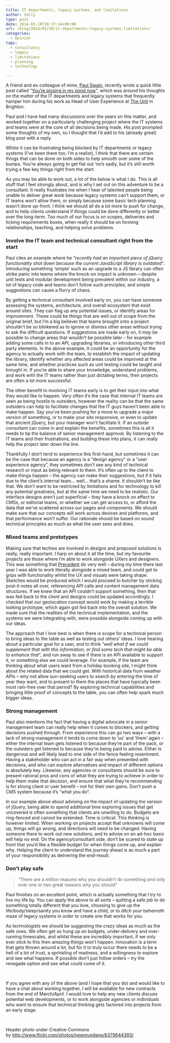 ```yaml
---
title: IT departments, legacy systems, and limitations
author: Sally
type: post
date: 2014-03-10T16:37:14+00:00
url: /blog/2014/03/10/it-departments-legacy-systems-limitations/
categories:
  - Opinion
tags:
  - consultancy
  - legacy
  - limitations
  - planning
  - technology

---
```

A friend and ex-colleague of mine, <a title="Paul Swain" href="http://www.iwearglasses.net/" target="_blank">Paul Swain</a>, recently wrote a quick little post called &#8220;<a title="You're pissing in my pond now - Paul Swain" href="http://www.iwearglasses.net/blog/IT-Legacy-Touchpoints" target="_blank">You’re pissing in my pond now</a>&#8220;, which was around his thoughts on the matter of the IT departments and legacy systems that frequently hamper him during his work as Head of User Experience at <a title="The Unit" href="http://www.theunit.co.uk/" target="_blank">The Unit</a> in Brighton.

Paul and I have had many discussions over the years on this matter, and worked together on a particularly challenging project where the IT systems and teams were at the core of all decisions being made. His post prompted some thoughts of my own, so I thought that I&#8217;d add to his (already great) blog post with a reply.

Whilst it can be frustrating being blocked by IT departments or legacy systems (I&#8217;ve been there too; I&#8217;m a realist), I think that there are certain things that can be done on both sides to help smooth over some of the bumps. You&#8217;re always going to get flat out &#8216;no&#8217;s sadly, but it&#8217;s still worth trying a few key things right from the start.

As you may be able to work out, a lot of the below is what I do. This is all stuff that I feel strongly about, and is why I set out on this adventure to be a consultant. It really frustrates me when I hear of talented people being unable to deliver great work because legacy systems can&#8217;t support them, or IT teams won&#8217;t allow them, or simply because some basic tech planning wasn&#8217;t done up-front. I think we should all do a lot more to push for change, and to help clients understand if things could be done differently or better over the long-term. Too much of our focus is on scopes, deliveries and ticking requirements boxes, when really it should be on forming relationships, teaching, and helping solve problems.

### Involve the IT team and technical consultant right from the start

Paul cites an example where he &#8220;_recently had an important piece of jQuery functionality shot down because the current JavaScript library is outdated_&#8220;. Introducing something &#8216;simple&#8217; such as an upgrade to a JS library can often strike panic into teams where the knock-on impact is unknown &#8211; despite unit tests and modular development being prevalent within our industry, a lot of legacy code and teams don&#8217;t follow such principles, and simple suggestions can cause a flurry of chaos.

By getting a technical consultant involved early on, you can have someone assessing the systems, architecture, and overall ecosystem that exist around sites. They can flag up any potential issues, or identify areas for improvement. These could be things that are well out of scope from the original brief, but I&#8217;m a big believer that teams brought onto a project shouldn&#8217;t be so blinkered as to ignore or dismiss other areas without trying to ask the difficult questions. If suggestions are made early on, it _may_ be possible to change areas that wouldn&#8217;t be possible later &#8211; for example adding some calls in to an API, upgrading libraries, or introducing other third party elements. In the above example, it could be an opportunity for the agency to actually work with the team, to establish the impact of updating the library, identify whether any affected areas could be improved at the same time, and whether practices such as unit testing could be taught and brought in. If you&#8217;re able to share your knowledge, understand problems, and work with the IT teams rather than just dictating terms, then projects are often a lot more successful.

The other benefit to involving IT teams early is to get their input into what they would like to happen. Very often it&#8217;s the case that internal IT teams are seen as being hostile to outsiders, however the reality can be that the same outsiders can help to facilitate changes that the IT guys haven&#8217;t been able to make happen. Say you&#8217;ve been pushing for a move to upgrade a major version of something, or to make your site responsive, or even to update that ancient jQuery, but your manager won&#8217;t facilitate it. If an outside consultant can come in and explain the benefits, sometimes this is all it needs to tip the balance of senior management approval. By listening to the IT teams and their frustrations, and building these into plans, it can really help the project later down the line.

Thankfully I don&#8217;t tend to experience this first-hand, but sometimes it can be the case that because an agency is a &#8220;design agency&#8221; or a &#8220;user experience agency&#8221;, they sometimes don&#8217;t see any kind of technical research or input as being relevant to them. It&#8217;s often up to the client to make things happen &#8211; the agency can make their suggestions, but if it fails due to the client&#8217;s internal team&#8230; well&#8230; that&#8217;s a shame. It shouldn&#8217;t be like that. We don&#8217;t want to be restricted by limitations and for technology to kill any potential greatness, but at the same time we need to be realistic. Our interface designs aren&#8217;t just superficial &#8211; they have a knock on effect to CMSs, or editorial teams, or whether we can get access to, or afford the data that we&#8217;ve scattered across our pages and components. We should make sure that our concepts will work across devices and platforms, and that performance won&#8217;t suffer. Our rationale should be based on sound technical principles as much as what the user sees and does.

### Mixed teams and prototypes

Making sure that techies are involved in designs and proposed solutions is really, really important. I harp on about it all the time, but my favourite projects are those where I&#8217;m able to work alongside UXers and designers. This was something that <a title="Precedent" href="http://precedent.com/" target="_blank">Precedent</a> do very well &#8211; during my time there last year I was able to work literally alongside a mixed team, and could get to grips with functionality whilst the UX and visuals were taking shape. Sketches would be produced which I would proceed to butcher by sticking post-it notes all over, referencing API calls and content management data structures. If we knew that an API couldn&#8217;t support something, then that was fed back to the client and designs could be updated accordingly. I checked that our geolocation concept would work by making a terrible looking prototype, which again got fed back into the overall solution. We made sure that the realities of the technical implementation, and the systems we were integrating with, were possible alongside coming up with our ideas.

The approach that I love best is when there is scope for a technical person to bring ideas to the table as well as testing out others&#8217; ideas. I love hearing about a particular goal for a user, and to think &#8220;_well what if we could supplement that with this information, or find some tech that might be able to enhance that_&#8220;, and run away to see if there is an API available to support it, or something else we could leverage. For example, if the team are thinking about what users want from a holiday booking site, I might think about the related data that we could get. With historical data from weather APIs &#8211; why not allow sun-seeking users to search by entering the time of year they want, and to present to them the places that have typically been most rain-free over that period? By exploring technical capabilities and bringing little proof of concepts to the table, you can often help spark much bigger ideas.

### Strong management

Paul also mentions the fact that having a digital advocate in a senior management team can really help when it comes to blockers, and getting decisions pushed through. From experience this can go two ways &#8211; with a lack of strong management it tends to come down to &#8216;us&#8217; and &#8216;them&#8217; again &#8211; either the internal team gets listened to because they&#8217;re part of the pack, or the outsiders get listened to because they&#8217;re being paid to advise. Either is dangerous and will likely lead to one side of the fence feeling resentment. Having a stakeholder who can act in a fair way when presented with decisions, and who can explore alternatives and impact of different options is absolutely key. Likewise, any agencies or consultants should be sure to present rational pros and cons of what they are trying to achieve in order to help them make that decision, and ensure that what they&#8217;re recommending is for strong client or user benefit &#8211; not for their own gains. Don&#8217;t push a CMS system because it&#8217;s &#8220;what you do&#8221;.

In our example above about advising on the impact of updating the version of jQuery, being able to spend additional time exploring issues that get uncovered is often something that clients are unwilling to do. Budgets are ring-fenced and cannot be extended. Time is critical. This thinking is however limited. When working on projects accept that unknowns will come up, things will go wrong, and directions will need to be changed. Having someone there to work out new solutions, and to advise on an ad-hoc basis will help no end. On the agency/consultant side, don&#8217;t be scared to state up front that you&#8217;d like a flexible budget for when things come up, and explain why. Helping the client to understand the journey ahead is as much a part of your responsibility as delivering the end-result.

### Don&#8217;t play safe

> &#8220;There are a million reasons why you shouldn’t do something and only ever one or two great reasons why you should&#8221;

Paul finishes on an excellent point, which is actually something that I try to live my life by. You can apply the above to all sorts &#8211; quitting a safe job to do something totally different that you love, choosing to give up the life/body/sleep/sanity you know and have a child, or to ditch your behemoth maze of legacy systems in order to create one that works for you.

As technologists we should be suggesting the crazy ideas as much as the safe ones. We often get so hung up on budgets, under-delivery and over-running timescales, and whilst these are incredibly important, if we only ever stick to this then amazing things won&#8217;t happen. Innovation is a term that gets thrown around a lot, but for it to truly occur there needs to be a hell of a lot of trust, a sprinkling of madness, and a willingness to explore and see what happens. If possible don&#8217;t just follow orders &#8211; try the renegade option and see what could come of it.

&nbsp;

If you agree with any of the above (and I hope that you do) and would like to have a chat about working together, I will be available for new contracts from the end of March/April. I would love to help any new clients discuss potential web developments, or to work alongside agencies or individuals who want to ensure that technical thinking gets factored into projects from an early stage.

&nbsp;

Header photo under Creative Commons by <a href="http://www.flickr.com/photos/newmundane/6379644393/" target="_blank">http://www.flickr.com/photos/newmundane/6379644393/</a>